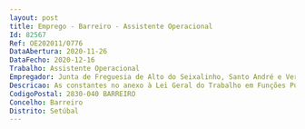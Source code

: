 ```yaml
--- 
layout: post
title: Emprego - Barreiro - Assistente Operacional
Id: 82567
Ref: OE202011/0776
DataAbertura: 2020-11-26
DataFecho: 2020-12-16
Trabalho: Assistente Operacional
Empregador: Junta de Freguesia de Alto do Seixalinho, Santo André e Verderena
Descricao: As constantes no anexo à Lei Geral do Trabalho em Funções Públicas, aprovada pela Lei nº 35 2014, de 20 de junho, referido nos artigos 86º, nº 1 alínea a) e artigo 88, nº 2, às quais corresponde o grau 1 de complexidade funcional, nomeadamente as funções definidas no Regulamento da Organização dos Serviços da União das Freguesias de Alto do Seixalinho, Santo André e Verderena, Regulamento n.º 403 2019, publicado na 2.ª série — N.º 86 — 6 de maio de 2019, relativamente à Divisão de Espaço Público e equipamentos.
CodigoPostal: 2830-040 BARREIRO
Concelho: Barreiro
Distrito: Setúbal
--- 
```

